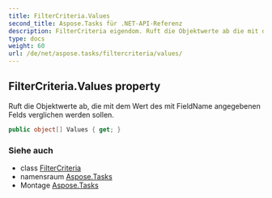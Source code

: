 ```yaml
---
title: FilterCriteria.Values
second_title: Aspose.Tasks für .NET-API-Referenz
description: FilterCriteria eigendom. Ruft die Objektwerte ab die mit dem Wert des mit FieldName angegebenen Felds verglichen werden sollen.
type: docs
weight: 60
url: /de/net/aspose.tasks/filtercriteria/values/
---
```

## FilterCriteria.Values property

Ruft die Objektwerte ab, die mit dem Wert des mit FieldName angegebenen Felds verglichen werden sollen.

```csharp
public object[] Values { get; }
```

### Siehe auch

* class [FilterCriteria](../)
* namensraum [Aspose.Tasks](../../filtercriteria/)
* Montage [Aspose.Tasks](../../../)


